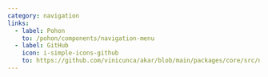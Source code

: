 ```yaml
---
category: navigation
links:
  - label: Pohon
    to: /pohon/components/navigation-menu
  - label: GitHub
    icon: i-simple-icons-github
    to: https://github.com/vinicunca/akar/blob/main/packages/core/src/navigation-menu/index.ts
---
```

